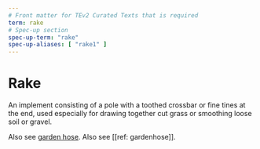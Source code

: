 ```yaml
---
# Front matter for TEv2 Curated Texts that is required
term: rake
# Spec-up section
spec-up-term: "rake"
spec-up-aliases: [ "rake1" ]
---
```


# Rake

An implement consisting of a pole with a toothed crossbar or fine tines at the end, used especially for drawing together cut grass or smoothing loose soil or gravel.

Also see <a href="/test/garden-glossary/terms/garden-hose" title="Garden hose: A garden hose, hosepipe, or simply hose is a flexible tube used to convey water. There are a number of common attachments available for the end of the hose, such as sprayers and sprinklers (which are used to concentrate water at one point or to spread it over a large area). Hoses are usually attached to a hose spigot or tap.">garden hose</a>.
Also see [[ref: gardenhose]].
